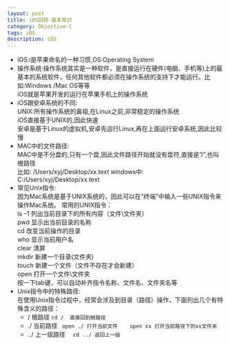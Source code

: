 ```yaml
---
layout: post
title: iOS回顾-基本常识
category: Objective-C
tags: iOS
description: iOS
---
```


* iOS:i是苹果命名的一种习惯,OS:Operating System
* 操作系统:操作系统其实是一种软件，是直接运行在硬件(电脑、手机等)上的最基本的系统软件，任何其他软件都必须在操作系统的支持下才能运行。比如:Windows /Mac OS等等   
iOS就是苹果开发的运行在苹果手机上的操作系统
* iOS跟安卓系统的不同:      
UNIX:所有操作系统的鼻祖,在Linux之前,非常稳定的操作系统       
iOS直接基于UNIX的,因此快速       
安卓是基于Linux的虚拟机,安卓先运行Linux,再在上面运行安卓系统,因此比较慢      
* MAC中的文件路径:        
MAC中是不分盘的,只有一个盘,因此文件路径开始就没有盘符,直接是”/”,也叫根路径      
比如: /Users/xyj/Desktop/xx.text
 windows中: C:/Users/xyj/Desktop/xx.text     
*  常见Unix指令:        
因为Mac系统是基于UNIX系统的，因此可以在“终端”中输入一些UNIX指令来操作Mac系统。
常用的UNIX指令：      
ls –1	列出当前目录下的所有内容（文件\文件夹）      
pwd		显示出当前目录的名称     
cd		改变当前操作的目录       
who		显示当前用户名        
clear		清屏       
mkdir		新建一个目录(文件夹)      
touch		新建一个文件（文件不存在才会新建）    
open		打开一个文件\文件夹    
按一下tab键，可以自动补齐指令名称、文件名、文件夹名等    
* Unix指令中的特殊路径:     
在使用Unix指令过程中，经常会涉及到目录（路径）操作，下面列出几个有特殊含义的路径：    
    * /   根路径      `cd /  直接回到根路径` 
    * ./  当前路径     ` open ./ 打开当前文件    open xx 打开当前路径下的xx文件夹`        
    * ../ 上一级路径  `  cd ../ 返回上一级`     


